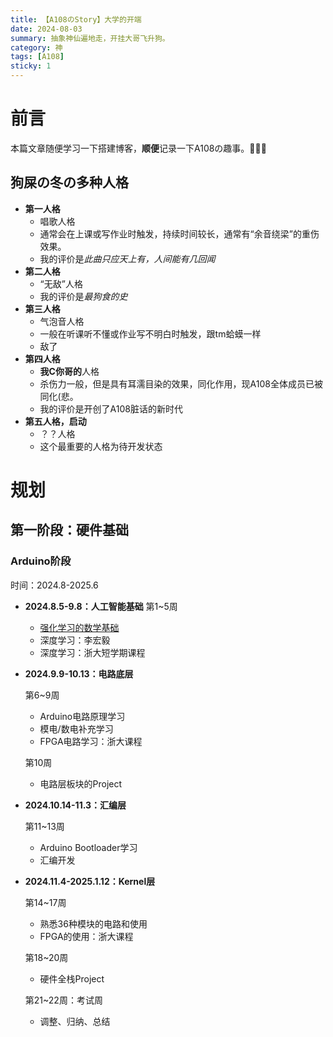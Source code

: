 ```yaml
---
title: 【A108のStory】大学的开端
date: 2024-08-03
summary: 抽象神仙遍地走，开挂大哥飞升狗。
category: 神
tags: [A108]
sticky: 1
---
```


# 前言

本篇文章随便学习一下搭建博客，**顺便**记录一下A108の趣事。🚀🚀🚀

## 狗屎の冬の多种人格

- **第一人格**
  - 唱歌人格
  - 通常会在上课或写作业时触发，持续时间较长，通常有“余音绕梁”的重伤效果。
  - 我的评价是*此曲只应天上有，人间能有几回闻*
- **第二人格**
  - “无敌”人格
  - 我的评价是*最狗食的史*
- **第三人格**
  - 气泡音人格
  - 一般在听课听不懂或作业写不明白时触发，跟tm蛤蟆一样
  - 敌了
- **第四人格**
  - **我C你哥的**人格
  - 杀伤力一般，但是具有耳濡目染的效果，同化作用，现A108全体成员已被同化(悲。
  - 我的评价是开创了A108脏话的新时代
- **第五人格，启动**
  - ？？人格
  - 这个最重要的人格为待开发状态

# 规划

## 第一阶段：硬件基础

### Arduino阶段

时间：2024.8-2025.6

- **2024.8.5-9.8：人工智能基础**
  第1~5周
  - [强化学习的数学基础](../posts/zh-s1/rl)
  - 深度学习：李宏毅
  - 深度学习：浙大短学期课程
- **2024.9.9-10.13：电路底层**

  第6~9周

  - Arduino电路原理学习
  - 模电/数电补充学习
  - FPGA电路学习：浙大课程

  第10周

  - 电路层板块的Project

- **2024.10.14-11.3：汇编层**

  第11~13周

  - Arduino Bootloader学习
  - 汇编开发

- **2024.11.4-2025.1.12：Kernel层**

  第14~17周

  - 熟悉36种模块的电路和使用
  - FPGA的使用：浙大课程

  第18~20周

  - 硬件全栈Project

  第21~22周：考试周

  - 调整、归纳、总结
